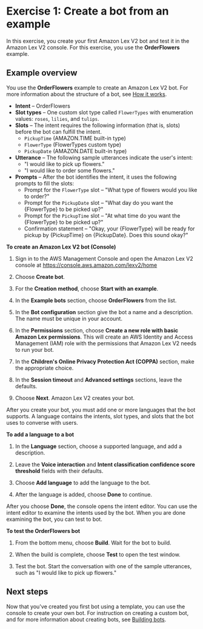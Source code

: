 # Exercise 1: Create a bot from an example<a name="exercise-1"></a>

In this exercise, you create your first Amazon Lex V2 bot and test it in the Amazon Lex V2 console\. For this exercise, you use the **OrderFlowers** example\.

## Example overview<a name="example-overview"></a>

You use the **OrderFlowers** example to create an Amazon Lex V2 bot\. For more information about the structure of a bot, see [How it works](how-it-works.md)\.
+ **Intent** – OrderFlowers
+ **Slot types** – One custom slot type called `FlowerTypes` with enumeration values: `roses`, `lilies`, and `tulips`\.
+ **Slots** – The intent requires the following information \(that is, slots\) before the bot can fulfill the intent\.
  + `PickupTime` \(AMAZON\.TIME built\-in type\)
  + `FlowerType` \(FlowerTypes custom type\)
  + `PickupDate` \(AMAZON\.DATE built\-in type\)
+ **Utterance** – The following sample utterances indicate the user's intent:
  + "I would like to pick up flowers\."
  + "I would like to order some flowers\."
+ **Prompts** – After the bot identifies the intent, it uses the following prompts to fill the slots:
  + Prompt for the `FlowerType` slot – "What type of flowers would you like to order?"
  + Prompt for the `PickupDate` slot – "What day do you want the \{FlowerType\} to be picked up?"
  + Prompt for the `PickupTime` slot – "At what time do you want the \{FlowerType\} to be picked up?"
  + Confirmation statement – "Okay, your \{FlowerType\} will be ready for pickup by \{PickupTime\} on \{PickupDate\}\. Does this sound okay?" 

**To create an Amazon Lex V2 bot \(Console\)**

1. Sign in to the AWS Management Console and open the Amazon Lex V2 console at [ https://console\.aws\.amazon\.com/lexv2/home ](https://console.aws.amazon.com/lexv2/home)

1. Choose **Create bot**\.

1. For the **Creation method**, choose **Start with an example**\.

1. In the **Example bots** section, choose **OrderFlowers** from the list\.

1. In the **Bot configuration** section give the bot a name and a description\. The name must be unique in your account\.

1. In the **Permissions** section, choose **Create a new role with basic Amazon Lex permissions**\. This will create an AWS Identity and Access Management \(IAM\) role with the permissions that Amazon Lex V2 needs to run your bot\.

1. In the **Children's Online Privacy Protection Act \(COPPA\)** section, make the appropriate choice\.

1. In the **Session timeout** and **Advanced settings** sections, leave the defaults\.

1. Choose **Next**\. Amazon Lex V2 creates your bot\.

After you create your bot, you must add one or more languages that the bot supports\. A language contains the intents, slot types, and slots that the bot uses to converse with users\.

**To add a language to a bot**

1. In the **Language** section, choose a supported language, and add a description\.

1. Leave the **Voice interaction** and **Intent classification confidence score threshold** fields with their defaults\.

1. Choose **Add language** to add the language to the bot\.

1. After the language is added, choose **Done** to continue\.

After you choose **Done**, the console opens the intent editor\. You can use the intent editor to examine the intents used by the bot\. When you are done examining the bot, you can test to bot\.

**To test the OrderFlowers bot**

1. From the bottom menu, choose **Build**\. Wait for the bot to build\.

1. When the build is complete, choose **Test** to open the test window\.

1. Test the bot\. Start the conversation with one of the sample utterances, such as "I would like to pick up flowers\."

## Next steps<a name="getting-started-next-steps"></a>

Now that you've created you first bot using a template, you can use the console to create your own bot\. For instruction on creating a custom bot, and for more information about creating bots, see [Building bots](building-bots.md)\.